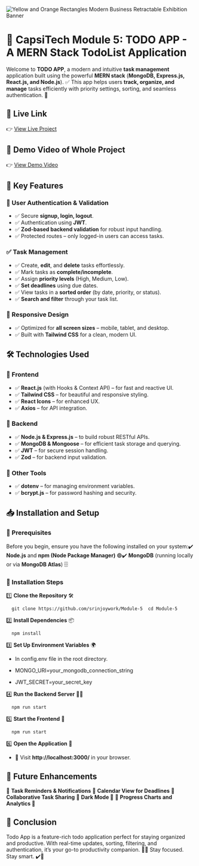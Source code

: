 ![Yellow and Orange Rectangles Modern Business Retractable Exhibition Banner](https://github.com/user-attachments/assets/4aa238e4-bf90-4e0a-80f2-3ddf87122e09)


# 🚀 CapsiTech Module 5: TODO APP - A MERN Stack TodoList Application

Welcome to **TODO APP**, a modern and intuitive **task management** application built using the powerful **MERN stack** (**MongoDB, Express.js, React.js, and Node.js**). ✅ This app helps users **track, organize, and manage** tasks efficiently with priority settings, sorting, and seamless authentication. 🎯

## 📌 Live Link

👉 [View Live Project](https://todolist-ecru-mu.vercel.app/)


## 📌 Demo Video of Whole Project

👉 [View Demo Video](https://drive.google.com/file/d/1g80AL3TO2SJ3RNinxb94HNA8vtXKgaQW/view?usp=sharing)

## 📌 Key Features

### 🔐 User Authentication & Validation

- ✅ Secure **signup, login, logout**.
- ✅ Authentication using **JWT**.
- ✅ **Zod-based backend validation** for robust input handling.
- ✅ Protected routes – only logged-in users can access tasks.

### ✅ Task Management

- ✅ Create, **edit**, and **delete** tasks effortlessly.
- ✅ Mark tasks as **complete/incomplete**.
- ✅ Assign **priority levels** (High, Medium, Low).
- ✅ **Set deadlines** using due dates.
- ✅ View tasks in a **sorted order** (by date, priority, or status).
- ✅ **Search and filter** through your task list.

### 📱 Responsive Design

- ✅ Optimized for **all screen sizes** – mobile, tablet, and desktop.
- ✅ Built with **Tailwind CSS** for a clean, modern UI.

## 🛠️ Technologies Used

### 🌟 Frontend

- ✅ **React.js** (with Hooks & Context API) – for fast and reactive UI.
- ✅ **Tailwind CSS** – for beautiful and responsive styling.
- ✅ **React Icons** – for enhanced UX.
- ✅ **Axios** – for API integration.

### 🚀 Backend

- ✅ **Node.js & Express.js** – to build robust RESTful APIs.
- ✅ **MongoDB & Mongoose** – for efficient task storage and querying.
- ✅ **JWT** – for secure session handling.
- ✅ **Zod** – for backend input validation.

### 🔧 Other Tools

- ✅ **dotenv** – for managing environment variables.
- ✅ **bcrypt.js** – for password hashing and security.


**📥 Installation and Setup**
-----------------------------

### **🔰 Prerequisites**

Before you begin, ensure you have the following installed on your system:✔️ **Node.js** and **npm (Node Package Manager)** 🟢✔️ **MongoDB** (running locally or via **MongoDB Atlas**) 🗄️

### **📂 Installation Steps**

1️⃣ **Clone the Repository** 🛠️

`   git clone https://github.com/srinjoywork/Module-5  cd Module-5   `

2️⃣ **Install Dependencies** 📦

`   npm install   `

3️⃣ **Set Up Environment Variables** 🌍

*  In config.env file in the root directory.
    
*   MONGO_URI=your\_mongodb\_connection\_string
    
*   JWT_SECRET=your\_secret\_key
    

4️⃣ **Run the Backend Server** 🏃‍♂️

`   npm run start   `

5️⃣ **Start the Frontend** 🎨

`   npm run start   `

6️⃣ **Open the Application** 🚀
*   📌 Visit **http://localhost:3000/** in your browser.

**📌 Future Enhancements**
--------------------------

🚀 **Task Reminders & Notifications** 
🚀 **Calendar View for Deadlines** 
🚀 **Collaborative Task Sharing** 
🚀 **Dark Mode 🌙** 
🚀 **Progress Charts and Analytics 🌙** 

**🙌 Conclusion**
-----------------

Todo App is a feature-rich todo application perfect for staying organized and productive. With real-time updates, sorting, filtering, and authentication, it’s your go-to productivity companion. 🧠📅 Stay focused. Stay smart. ✔️💼
